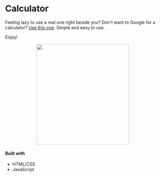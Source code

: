 # Calculator

Feeling lazy to use a real one right beside you? Don't want to Google for a calculator? [Use this one](https://thisiswhale.github.io/Simple-Calculator/). Simple and easy to use.

Enjoy!

<p align="center"><img width="300" height="325" src="https://user-images.githubusercontent.com/16066443/36373732-e77d2f54-151d-11e8-94c1-def6b06a317a.JPG"></p>

#### Built with
 - HTML/CSS
 - JavaScript

